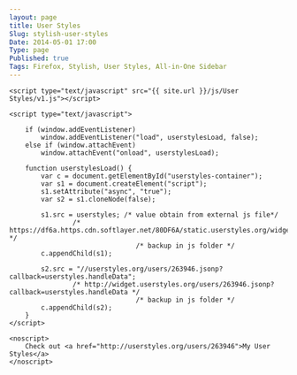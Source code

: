 ```yaml
---
layout: page
title: User Styles
Slug: stylish-user-styles
Date: 2014-05-01 17:00
Type: page
Published: true
Tags: Firefox, Stylish, User Styles, All-in-One Sidebar
---
```



<div id="userstyles-container">

	<script type="text/javascript" src="{{ site.url }}/js/User Styles/v1.js"></script>
	
	<script type="text/javascript">

		if (window.addEventListener)
			window.addEventListener("load", userstylesLoad, false);
		else if (window.attachEvent)
			window.attachEvent("onload", userstylesLoad);
		
		function userstylesLoad() {
			var c = document.getElementById("userstyles-container");
			var s1 = document.createElement("script");
			s1.setAttribute("async", "true");
			var s2 = s1.cloneNode(false);

			s1.src = userstyles; /* value obtain from external js file*/
					/* https://df6a.https.cdn.softlayer.net/80DF6A/static.userstyles.org/widgets/v1.js */
									/* backup in js folder */
			c.appendChild(s1);

			s2.src = "//userstyles.org/users/263946.jsonp?callback=userstyles.handleData"; 
					/* http://widget.userstyles.org/users/263946.jsonp?callback=userstyles.handleData */ 
									/* backup in js folder */
			c.appendChild(s2); 
		}
	</script>

	<noscript>
		Check out <a href="http://userstyles.org/users/263946">My User Styles</a>
	</noscript>
</div>

<br><br>